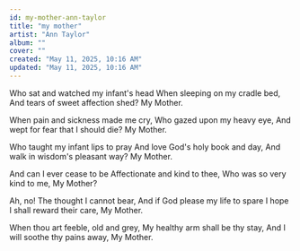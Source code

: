 ```yaml
---
id: my-mother-ann-taylor
title: "my mother"
artist: "Ann Taylor"
album: ""
cover: ""
created: "May 11, 2025, 10:16 AM"
updated: "May 11, 2025, 10:16 AM"
---
```


Who sat and watched my infant's head
When sleeping on my cradle bed,
And tears of sweet affection shed?
My Mother.


When pain and sickness made me cry,
Who gazed upon my heavy eye,
And wept for fear that I should die?
My Mother.

Who taught my infant lips to pray
And love God's holy book and day,
And walk in wisdom's pleasant way?
My Mother.

And can I ever cease to be
Affectionate and kind to thee,
Who was so very kind to me,
My Mother?

Ah, no! The thought I cannot bear,
And if God please my life to spare
I hope I shall reward their care,
My Mother.

When thou art feeble, old and grey,
My healthy arm shall be thy stay,
And I will soothe thy pains away,
My Mother.